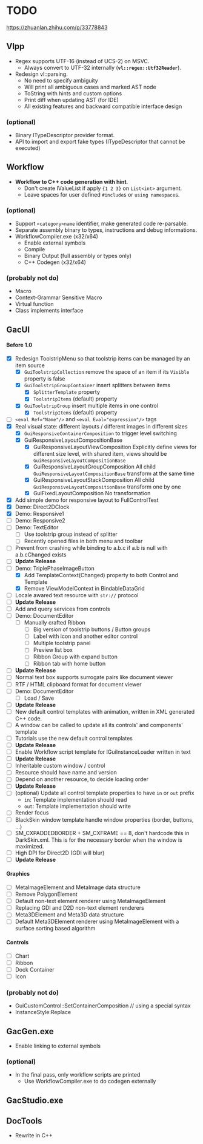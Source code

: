 # TODO

https://zhuanlan.zhihu.com/p/33778843

## Vlpp

* Regex supports UTF-16 (instead of UCS-2) on MSVC.
  * Always convert to UTF-32 internally (**`vl::regex::Utf32Reader`**).
* Redesign vl::parsing.
  * No need to specify ambiguity
  * Will print all ambiguous cases and marked AST node
  * ToString with hints and custom options
  * Print diff when updating AST (for IDE)
  * All existing features and backward compatible interface design

### (optional)

* Binary ITypeDescriptor provider format.
* API to import and export fake types (ITypeDescriptor that cannot be executed)

## Workflow

* **Workflow to C++ code generation with hint**.
  * Don't create IValueList if apply `{1 2 3}` on `List<int>` argument.
  * Leave spaces for user defined `#include`s or `using namespace`s.

### (optional)

* Support `<category>name` identifier, make generated code re-parsable.
* Separate assembly binary to types, instructions and debug informations.
* WorkflowCompiler.exe (x32/x64)
  * Enable external symbols
  * Compile
  * Binary Output (full assembly or types only)
  * C++ Codegen (x32/x64)

### (probably not do)

* Macro
* Context-Grammar Sensitive Macro
* Virtual function
* Class implements interface

## GacUI

#### Before 1.0
- [x] Redesign ToolstripMenu so that toolstrip items can be managed by an item source
  - [x] `GuiToolstripCollection` remove the space of an item if its `Visible` property is false
  - [x] `GuiToolstripGroupContainer` insert splitters between items
    - [x] `SplitterTemplate` property
    - [x] `ToolstripItems` (default) property
  - [x] `GuiToolstripGroup` insert multiple items in one control
    - [x] `ToolstripItems` (default) property
- [ ] `<eval Ref="Name"/>` and `<eval Eval="expression"/>` tags
- [x] Real visual state: different layouts / different images in different sizes
  - [x] `GuiResponsiveContainerComposition` to trigger level switching
  - [x] GuiResponsiveLayoutCompositionBase
    - [x] GuiResponsiveLayoutViewComposition
      Explicitly define views for different size level, with shared item, views should be `GuiResponsiveLayoutCompositionBase`
    - [x] GuiResponsiveLayoutGroupComposition
      All child `GuiResponsiveLayoutCompositionBase` transform at the same time
    - [x] GuiResponsiveLayoutStackComposition
      All child `GuiResponsiveLayoutCompositionBase` transform one by one
    - [x] GuiFixedLayoutComposition
      No transformation
- [x] Add simple demo for responsive layout to FullControlTest
- [x] Demo: Direct2DClock
- [x] Demo: Responsive1
- [ ] Demo: Responsive2
- [ ] Demo: TextEditor
  - [ ] Use toolstrip group instead of splitter
  - [ ] Recently opened files in both menu and toolbar
- [ ] Prevent from crashing while binding to a.b.c if a.b is null with a.b.cChanged exists
- [ ] **Update Release**
- [ ] Demo: TriplePhaseImageButton
  - [x] Add TemplateContext(Changed) property to both Control and Template
  - [x] Remove ViewModelContext in BindableDataGrid
- [ ] Locale awared text resource with `str://` protocol
- [ ] **Update Release**
- [ ] Add and query services from controls
- [ ] Demo: DocumentEditor
  - [ ] Manually crafted Ribbon
    - [ ] Big version of toolstrip buttons / Button groups
    - [ ] Label with icon and another editor control
    - [ ] Multiple toolstrip panel
    - [ ] Preview list box
    - [ ] Ribbon Group with expand button
    - [ ] Ribbon tab with home button
- [ ] **Update Release**
- [ ] Normal text box supports surrogate pairs like document viewer
- [ ] RTF / HTML clipboard format for document viewer
- [ ] Demo: DocumentEditor
  - [ ] Load / Save
- [ ] **Update Release**
- [ ] New default control templates with animation, written in XML generated C++ code.
- [ ] A window can be called to update all its controls' and components' template
- [ ] Tutorials use the new default control templates
- [ ] **Update Release**
- [ ] Enable Workflow script template for IGuiInstanceLoader written in text
- [ ] **Update Release**
- [ ] Inheritable custom window / control
- [ ] Resource should have name and version
- [ ] Depend on another resource, to decide loading order
- [ ] **Update Release**
- [ ] (optional) Update all control template properties to have `in` or `out` prefix
  - `in`: Template implementation should read
  - `out`: Template implementation should write
- [ ] Render focus
- [ ] BlackSkin window template handle window properties (border, buttons, ...)
- [ ] SM_CXPADDEDBORDER + SM_CXFRAME == 8, don't hardcode this in DarkSkin.xml. This is for the necessary border when the window is maximized.
- [ ] High DPI for Direct2D (GDI will blur)
- [ ] **Update Release**

#### Graphics
- [ ] MetaImageElement and MetaImage data structure
- [ ] Remove PolygonElement
- [ ] Default non-text element renderer using MetaImageElement
- [ ] Replacing GDI and D2D non-text element renderers
- [ ] Meta3DElement and Meta3D data structure
- [ ] Default Meta3DElement renderer using MetaImageElement with a surface sorting based algorithm

#### Controls
- [ ] Chart
- [ ] Ribbon
- [ ] Dock Container
- [ ] Icon

### (probably not do)

* GuiCustomControl::SetContainerComposition // using a special syntax
* InstanceStyle:Replace

## GacGen.exe

* Enable linking to external symbols

### (optional)

* In the final pass, only workflow scripts are printed
  * Use WorkflowCompiler.exe to do codegen externally

## GacStudio.exe

## DocTools

* Rewrite in C++
